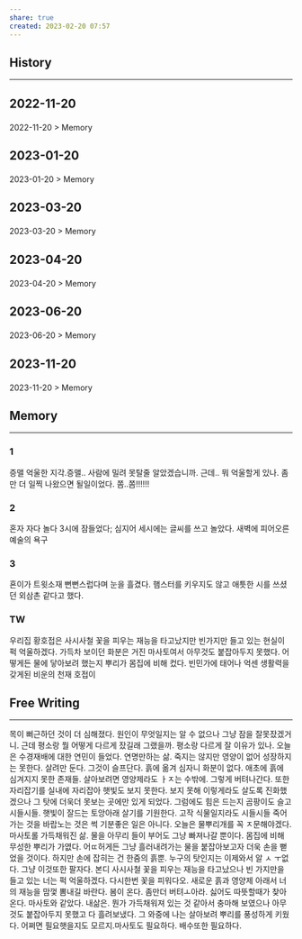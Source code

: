 ```yaml
---
share: true
created: 2023-02-20 07:57
---
```


## History
---
<h2><span><p>2022-11-20</p></span></h2><p><span><p><span alt="2022-11-20 > Memory" src="2022-11-20#Memory" class="internal-embed">2022-11-20 &gt; Memory</span></p></span></p><h2><span><p>2023-01-20</p></span></h2><p><span><p><span alt="2023-01-20 > Memory" src="2023-01-20#Memory" class="internal-embed">2023-01-20 &gt; Memory</span></p></span></p><h2><span><p>2023-03-20</p></span></h2><p><span><p><span alt="2023-03-20 > Memory" src="2023-03-20#Memory" class="internal-embed">2023-03-20 &gt; Memory</span></p></span></p><h2><span><p>2023-04-20</p></span></h2><p><span><p><span alt="2023-04-20 > Memory" src="2023-04-20#Memory" class="internal-embed">2023-04-20 &gt; Memory</span></p></span></p><h2><span><p>2023-06-20</p></span></h2><p><span><p><span alt="2023-06-20 > Memory" src="2023-06-20#Memory" class="internal-embed">2023-06-20 &gt; Memory</span></p></span></p><h2><span><p>2023-11-20</p></span></h2><p><span><p><span alt="2023-11-20 > Memory" src="2023-11-20#Memory" class="internal-embed">2023-11-20 &gt; Memory</span></p></span></p>


## Memory
---
### 1
증맬 억울한 지각.증맬.. 사람에 밀려 못탈줄 알았겠습니까.
근데.. 뭐 억울할게 있나. 좀만 더 일찍 나왔으면 될일이었다. 쫌..쫌!!!!!!

### 2
혼자 자다 놀다 3시에 잠들었다; 심지어 세시에는 글씨를 쓰고 놀았다.
새벽에 피어오른 예술의 욕구

### 3
횬이가 트윗소재 뻔뻔스럽다며 눈을 흘겼다. 햄스터를 키우지도 않고 애틋한 시를 쓰셨던 외삼촌 같다고 했다.


### TW
우리집 황호접은 사시사철 꽃을 피우는 재능을 타고났지만 빈가지만 들고 있는 현실이 퍽 억울하겠다. 가득차 보이던 화분은 거진 마사토여서 아무것도 붙잡아두지 못했다. 어떻게든 물에 닿아보려 했는지 뿌리가 몸집에 비해 컸다. 빈민가에 태어나 억센 생활력을 갖게된 비운의 천재 호접이

## Free Writing
---
목이 뻐근하던 것이 더 심해졌다. 원인이 무엇일지는 알 수 없으나 그냥 잠을 잘못잤겠거니.
근데 평소랑 뭘 어떻게 다르게 잤길래 그랬을까. 평소랑 다르게 잘 이유가 있나.
오늘은 수경재배에 대한 연민이 들었다. 연명만하는 삶. 죽지는 않지만 영양이 없어 성장하지는 못한다. 살려만 둔다. 그것이 슬프단다. 흙에 옮겨 심자니 화분이 없다. 애초에 흙에 심겨지지 못한 존재들. 살아보려면 영양제라도 ㅏㅈ는 수밖에. 그렇게 버텨나간다. 또한 자리잡기를 실내에 자리잡아 햇빛도 보지 못한다. 보지 못해 이렇게라도 살도록 진화했겠으나 그 탓에 더욱더 못보는 곳에만 있게 되었다. 그럼에도 힘은 드는지 곰팡이도 슬고 시들시들. 햇빛이 잘드는 토앙아래 살기를 기원한다. 고작 식물일지라도 시들시들 죽어가는 것을 바랍노는 것은 썩 기분좋은 일은 아니다. 오늘은 물뿌리개를 꼭 ㅈ문해야겠다.
마사토롤 가득채워진 삶. 물을 아무리 들이 부어도 그냥 빠져나갈 뿐이다. 몸집에 비해 무성한 뿌리가 가엾다. 어ㄸ허게든 그냥 흘러내려가는 물을 붙잡아보고자 더욱 손을 뻗었을 것이다. 하지만 손에 잡히는 건 한줌의 흙뿐. 누구의 탓인지는 이제와서 알 ㅅ ㅜ없다. 그냥 이것또한 팔자다. 본디 사시사철 꽃을 피우는 재능을 타고났으나 빈 가지만을 들고 있는 너는 퍽 억울하겠다. 다시한번 꽃을 피워다오. 새로운 흙과 영양제 아래서 너의 재능을 맘껓 뽐내길 바란다. 봄이 온다. 좀만더 버텨ㅗ아라. 싫어도 따뜻할때가 찾아온다.
마사토와 같았다. 내삶은. 뭔가 가득채워져 있는 것 같아서 충마해 보였으나 아무것도 붙잡아두지 못했고 다 흘려보냈다. 그 와중에 나는 살아보려 뿌리를 풍성하게 키웠다. 어쩌면 필요햇을지도 모르지.마사토도 필요하다. 배수또한 필요하다.